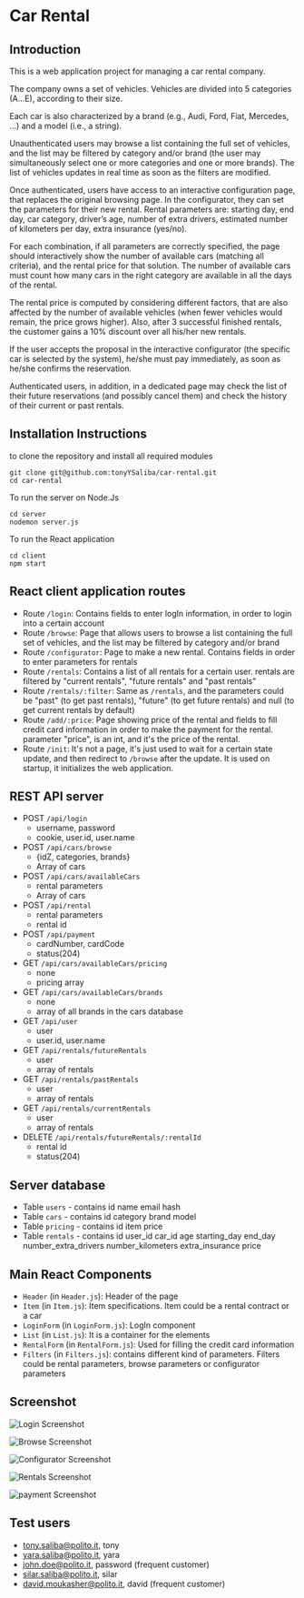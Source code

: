 # Car Rental

## Introduction

This is a web application project for managing a car rental company.

The company owns a set of vehicles. Vehicles are divided into 5 categories (A…E), according to their size.

Each car is also characterized by a brand (e.g., Audi, Ford, Fiat, Mercedes, …) and a model (i.e., a string).

Unauthenticated users may browse a list containing the full set of vehicles, and the list may be filtered
by category and/or brand (the user may simultaneously select one or more categories and one or more
brands). The list of vehicles updates in real time as soon as the filters are modified.

Once authenticated, users have access to an interactive configuration page, that replaces the original
browsing page. In the configurator, they can set the parameters for their new rental. Rental parameters
are: starting day, end day, car category, driver’s age, number of extra drivers, estimated number of
kilometers per day, extra insurance (yes/no).

For each combination, if all parameters are correctly specified, the page should interactively show the
number of available cars (matching all criteria), and the rental price for that solution. The number of
available cars must count how many cars in the right category are available in all the days of the rental.

The rental price is computed by considering different factors, that are also
affected by the number of available vehicles (when fewer vehicles would remain, the price grows
higher). Also, after 3 successful finished rentals, the customer gains a 10% discount over all his/her new
rentals.

If the user accepts the proposal in the interactive configurator (the specific car is selected by the system), he/she must pay immediately, as soon as he/she confirms the
reservation.

Authenticated users, in addition, in a dedicated page may check the list of their future reservations (and
possibly cancel them) and check the history of their current or past rentals.

## Installation Instructions
to clone the repository and install all required modules
``` 
git clone git@github.com:tonyYSaliba/car-rental.git
cd car-rental

```

To run the server on Node.Js
```
cd server
nodemon server.js

```

To run the React application
```
cd client
npm start

```

## React client application routes

- Route `/login`: Contains fields to enter logIn information, in order to login into a certain account
- Route `/browse`: Page that allows users to browse a list containing the full set of vehicles, and the list may be filtered by category and/or brand
- Route `/configurator`: Page to make a new rental. Contains fields in order to enter parameters for rentals
- Route `/rentals`: Contains a list of all rentals for a certain user. rentals are filtered by "current rentals", "future rentals" and "past rentals"
- Route `/rentals/:filter`: Same as `/rentals`, and the parameters could be "past" (to get past rentals), "future" (to get future rentals) and null (to get current rentals by default)
- Route `/add/:price`: Page showing price of the rental and fields to fill credit card information in order to make the payment for the rental. parameter "price", is an int, and it's the price of the rental.
- Route `/init`: It's not a page, it's just used to wait for a certain state update, and then redirect to `/browse` after the update. It is used on startup, it initializes the web application.

## REST API server

- POST `/api/login`
  - username, password
  - cookie, user.id, user.name
- POST `/api/cars/browse`
  - {idZ, categories, brands}
  - Array of cars
- POST `/api/cars/availableCars`
  - rental parameters
  - Array of cars
- POST `/api/rental`
  - rental parameters
  - rental id
- POST `/api/payment`
  - cardNumber, cardCode
  - status(204)
- GET `/api/cars/availableCars/pricing`
  - none
  - pricing array
- GET `/api/cars/availableCars/brands`
  - none
  - array of all brands in the cars database
- GET `/api/user`
  - user
  - user.id, user.name
- GET `/api/rentals/futureRentals`
  - user
  - array of rentals
- GET `/api/rentals/pastRentals`
  - user
  - array of rentals
- GET `/api/rentals/currentRentals`
  - user
  - array of rentals
- DELETE `/api/rentals/futureRentals/:rentalId`
  - rental id
  - status(204)


## Server database

- Table `users` - contains id name email hash
- Table `cars` - contains id category brand model
- Table `pricing` - contains id item price
- Table `rentals` - contains id user_id car_id age starting_day end_day number_extra_drivers number_kilometers extra_insurance price

## Main React Components

- `Header` (in `Header.js`): Header of the page
- `Item` (in `Item.js`): Item specifications. Item  could be a rental contract or a car
- `LoginForm` (in `LoginForm.js`): LogIn component
- `List` (in `List.js`): It is a container for the elements
- `RentalForm` (in `RentalForm.js`): Used for filling the credit card information
- `Filters` (in `Filters.js`): contains different kind of parameters. Filters could be rental parameters, browse parameters or configurator parameters

## Screenshot

![Login Screenshot](./img/screenshot4.jpg)

![Browse Screenshot](./img/screenshot2.jpg)

![Configurator Screenshot](./img/screenshot.jpg)

![Rentals Screenshot](./img/screenshot3.jpg)

![payment Screenshot](./img/screenshot5.jpg)

## Test users

* tony.saliba@polito.it, tony
* yara.saliba@polito.it, yara
* john.doe@polito.it, password (frequent customer)
* silar.saliba@polito.it, silar
* david.moukasher@polito.it, david (frequent customer)
